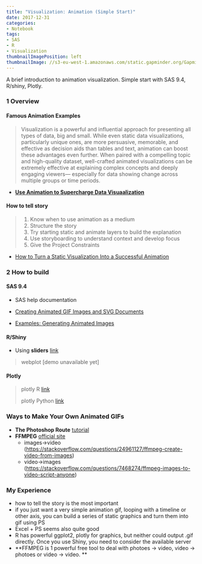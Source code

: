 ```yaml
---
title: "Visualization: Animation (Simple Start)"
date: 2017-12-31
categories:
- Notebook
tags:
- SAS
- R
- Visualization
thumbnailImagePosition: left
thumbnailImage: //s3-eu-west-1.amazonaws.com/static.gapminder.org/GapminderMedia/wp-uploads/20161019161829/screenshot2016.jpg
---
```


A brief introduction to animation visualization. Simple start with SAS 9.4, R/shiny, Plotly.
<!--more-->


### 1 Overview 

#### Famous Animation Examples

> Visualization is a powerful and influential approach for presenting all types of data, big and small. While even static data visualizations, particularly unique ones, are more persuasive, memorable, and effective as decision aids than tables and text, animation can boost these advantages even further. When paired with a compelling topic and high-quality dataset, well-crafted animated visualizations can be extremely effective at explaining complex concepts and deeply engaging viewers— especially for data showing change across multiple groups or time periods.

* [**Use Animation to Supercharge Data Visuaalization**](https://medium.com/@EvanSinar/use-animation-to-supercharge-data-visualization-cd905a882ad4)

#### How to tell story

> 1. Know when to use animation as a medium
> 2. Structure the story
> 3. Try starting static and animate layers to build the explanation
> 4. Use storyboarding to understand context and develop focus
> 5. Give the Project Constraints

* [How to Turn a Static Visualization Into a Successful Animation](https://visual.ly/blog/how-to-turn-a-static-visualization-into-a-successful-animation/)

### 2 How to build

#### SAS 9.4

* SAS help documentation

* [Creating Animated GIF Images and SVG Documents](http://documentation.sas.com/?docsetId=lrcon&docsetTarget=p04zpqk21h6sczn1gpdcy30s6xjf.htm&docsetVersion=9.4&locale=ja)
* [Examples: Generating Animated Images](http://documentation.sas.com/?docsetId=graphref&docsetTarget=p0so6ik5s8nu4fn12nzdh96nzw2a.htm&docsetVersion=9.4&locale=en)


#### R/Shiny

* Using **sliders** [link](https://shiny.rstudio.com/articles/sliders.html)

> webplot [demo unavailable yet] 

#### Plotly

> plotly R [link](https://plot.ly/r/#animations)
>
> plotly Python [link](https://plot.ly/python/#animations)

### Ways to Make Your Own Animated GIFs
* **The Photoshop Route** [tutorial](https://github.com/lenagroeger/gifs)
* **FFMPEG** [official site](http://ffmpeg.org/)
   * images->video (https://stackoverflow.com/questions/24961127/ffmpeg-create-video-from-images)
   * video->images (https://stackoverflow.com/questions/7468274/ffmpeg-images-to-video-script-anyone)


### My Experience
* how to tell the story is the most important
* if you just want a very simple animation gif, looping with a timeline or other axis, you can build a series of static graphics and turn them into gif using PS
* Excel + PS seems also quite good
* R has powerful ggplot2, plotly for graphics, but neither could output .gif directly. Once you use Shiny, you need to consider the available server
* **FFMPEG is 1 powerful free tool to deal with photoes -> video, video -> photoes or video -> video. ** 